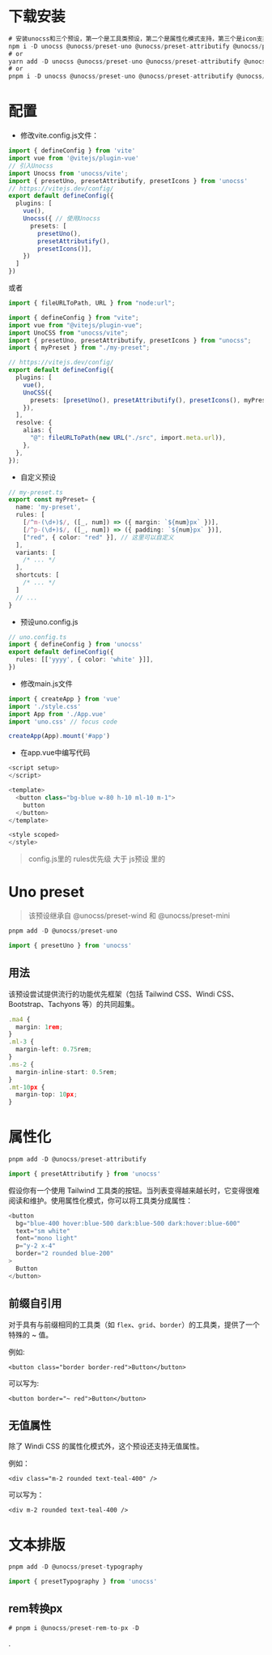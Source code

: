 # 下载安装

```typescript
# 安装unocss和三个预设，第一个是工具类预设，第二个是属性化模式支持，第三个是icon支持
npm i -D unocss @unocss/preset-uno @unocss/preset-attributify @unocss/preset-icons
# or
yarn add -D unocss @unocss/preset-uno @unocss/preset-attributify @unocss/preset-icons
# or
pnpm i -D unocss @unocss/preset-uno @unocss/preset-attributify @unocss/preset-icons

```
# 配置

* 修改vite.config.js文件：
```typescript
import { defineConfig } from 'vite'
import vue from '@vitejs/plugin-vue'
// 引入Unocss
import Unocss from 'unocss/vite';
import { presetUno, presetAttributify, presetIcons } from 'unocss'
// https://vitejs.dev/config/
export default defineConfig({
  plugins: [
    vue(),
    Unocss({ // 使用Unocss
      presets: [
        presetUno(),
        presetAttributify(),
        presetIcons()],
    })
  ]
})
```
或者
```typescript
import { fileURLToPath, URL } from "node:url";

import { defineConfig } from "vite";
import vue from "@vitejs/plugin-vue";
import UnoCSS from "unocss/vite";
import { presetUno, presetAttributify, presetIcons } from "unocss";
import { myPreset } from "./my-preset";

// https://vitejs.dev/config/
export default defineConfig({
  plugins: [
    vue(),
    UnoCSS({
      presets: [presetUno(), presetAttributify(), presetIcons(), myPreset],
    }),
  ],
  resolve: {
    alias: {
      "@": fileURLToPath(new URL("./src", import.meta.url)),
    },
  },
});

```
* 自定义预设 
```typescript
// my-preset.ts
export const myPreset= {
  name: 'my-preset',
  rules: [
    [/^m-(\d+)$/, ([_, num]) => ({ margin: `${num}px` })],
    [/^p-(\d+)$/, ([_, num]) => ({ padding: `${num}px` })],
    ["red", { color: "red" }], // 这里可以自定义
  ],
  variants: [
    /* ... */
  ],
  shortcuts: [
    /* ... */
  ]
  // ...
}
```
* 预设uno.config.js
```typescript
// uno.config.ts
import { defineConfig } from 'unocss'
export default defineConfig({
  rules: [['yyyy', { color: 'white' }]],
})
```
* 修改main.js文件
```typescript
import { createApp } from 'vue'
import './style.css'
import App from './App.vue'
import 'uno.css' // focus code

createApp(App).mount('#app')

```
* 在app.vue中编写代码
```typescript
<script setup>
</script>

<template>
  <button class="bg-blue w-80 h-10 ml-10 m-1">
    button
  </button>
</template>

<style scoped>
</style>

```
>config.js里的 rules优先级 大于 js预设 里的
# Uno preset

>该预设继承自 @unocss/preset-wind 和 @unocss/preset-mini
```typescript
pnpm add -D @unocss/preset-uno

import { presetUno } from 'unocss'
```
## 用法

该预设尝试提供流行的功能优先框架（包括 Tailwind CSS、Windi CSS、Bootstrap、Tachyons 等）的共同超集。

```typescript
.ma4 {
  margin: 1rem;
}
.ml-3 {
  margin-left: 0.75rem;
}
.ms-2 {
  margin-inline-start: 0.5rem;
}
.mt-10px {
  margin-top: 10px;
}
```
# 属性化

```typescript
pnpm add -D @unocss/preset-attributify

import { presetAttributify } from 'unocss'
```
假设你有一个使用 Tailwind 工具类的按钮。当列表变得越来越长时，它变得很难阅读和维护。使用属性化模式，你可以将工具类分成属性：
```typescript
<button
  bg="blue-400 hover:blue-500 dark:blue-500 dark:hover:blue-600"
  text="sm white"
  font="mono light"
  p="y-2 x-4"
  border="2 rounded blue-200"
>
  Button
</button>
```
## 前缀自引用

对于具有与前缀相同的工具类（如 `flex`、`grid`、`border`）的工具类，提供了一个特殊的 ~ 值。

例如:

```plain
<button class="border border-red">Button</button>
```
可以写为:
```plain
<button border="~ red">Button</button>
```
## 无值属性

除了 Windi CSS 的属性化模式外，这个预设还支持无值属性。

例如：

```plain
<div class="m-2 rounded text-teal-400" />
```
可以写为：
```plain
<div m-2 rounded text-teal-400 />
```
# 文本排版

```typescript
pnpm add -D @unocss/preset-typography

import { presetTypography } from 'unocss'
```
## rem转换px

```typescript
# pnpm i @unocss/preset-rem-to-px -D
```







.

